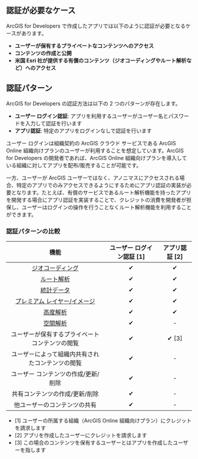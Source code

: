 ## 認証が必要なケース

ArcGIS for Developers で作成したアプリでは以下のように認証が必要となるケースがあります。

* __ユーザーが保有するプライベートなコンテンツへのアクセス__
* __コンテンツの作成と公開__
* __米国 Esri 社が提供する有償のコンテンツ（ジオコーディングやルート解析など）へのアクセス__

## 認証パターン

ArcGIS for Developers の認証方法は以下の 2 つのパターンが存在します。

* __ユーザー ログイン認証__: アプリを利用するユーザーがユーザー名とパスワードを入力して認証を行います
* __アプリ認証__: 特定のアプリをログインなしで認証を行います

ユーザー ログインは組織契約の ArcGIS クラウド サービスである ArcGIS Online 組織向けプランのユーザーが利用することを想定しています。ArcGIS for Developers の開発者であれば、ArcGIS Online 組織向けプランを導入している組織に対してアプリを配布/販売することが可能です。

一方、ユーザーが ArcGIS ユーザーではなく、アノニマスにアクセスされる場合、特定のアプリでのみアクセスできるようにするためにアプリ認証の実装が必要となります。たとえば、有償のサービスであるルート解析機能を持ったアプリを開発する場合にアプリ認証を実装することで、クレジットの消費を開発者が担保し、ユーザーはログインの操作を行うことなくルート解析機能を利用することができます。

### 認証パターンの比較

|機能|ユーザー ログイン認証 [1]|アプリ認証 [2]|
|:-:|:-:|:-:|
|[ジオコーディング](https://developers.arcgis.com/rest/geocode/api-reference/overview-world-geocoding-service.htm)|✔|✔|
|[ルート解析](http://resources.arcgis.com/en/help/arcgis-rest-api/#/Overview_of_network_analysis_services/02r30000001s000000/)|✔|✔|
|[統計データ](http://resources.arcgis.com/en/help/arcgis-rest-api/#/GeoEnrichment_Service_Overview/02r30000021r000000/)|✔|✔|
|[プレミアム レイヤー/イメージ](https://marketplace.arcgis.com/search.html#t=data)|✔|✔|
|[高度解析](https://developers.arcgis.com/rest/elevation/)|✔|✔|
|[空間解析](https://developers.arcgis.com/rest/analysis/)|✔|-|
|ユーザーが保有するプライベート コンテンツの閲覧|✔|✔ [3]|
|ユーザーによって組織内共有されたコンテンツの閲覧|✔|-|
|ユーザー コンテンツの作成/更新/削除|✔|-|
|共有コンテンツの作成/更新/削除|✔|-|
|他ユーザーのコンテンツの共有|✔|-|

* [1] ユーザーの所属する組織（ArcGIS Online 組織向けプラン）にクレジットを請求します
* [2] アプリを作成したユーザーにクレジットを請求します
* [3] この場合のコンテンツを保有するユーザーとはアプリを作成したユーザーを指します
